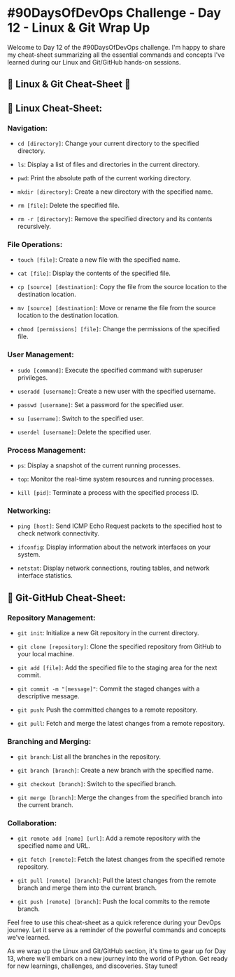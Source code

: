 # #90DaysOfDevOps Challenge - Day 12 - Linux & Git Wrap Up

Welcome to Day 12 of the #90DaysOfDevOps challenge. I'm happy to share my cheat-sheet summarizing all the essential commands and concepts I've learned during our Linux and Git/GitHub hands-on sessions.

## **📄 Linux & Git Cheat-Sheet 🚀**

## **🐧 Linux Cheat-Sheet:**

### Navigation:

* `cd [directory]`: Change your current directory to the specified directory.
    
* `ls`: Display a list of files and directories in the current directory.
    
* `pwd`: Print the absolute path of the current working directory.
    
* `mkdir [directory]`: Create a new directory with the specified name.
    
* `rm [file]`: Delete the specified file.
    
* `rm -r [directory]`: Remove the specified directory and its contents recursively.
    

### File Operations:

* `touch [file]`: Create a new file with the specified name.
    
* `cat [file]`: Display the contents of the specified file.
    
* `cp [source] [destination]`: Copy the file from the source location to the destination location.
    
* `mv [source] [destination]`: Move or rename the file from the source location to the destination location.
    
* `chmod [permissions] [file]`: Change the permissions of the specified file.
    

### User Management:

* `sudo [command]`: Execute the specified command with superuser privileges.
    
* `useradd [username]`: Create a new user with the specified username.
    
* `passwd [username]`: Set a password for the specified user.
    
* `su [username]`: Switch to the specified user.
    
* `userdel [username]`: Delete the specified user.
    

### Process Management:

* `ps`: Display a snapshot of the current running processes.
    
* `top`: Monitor the real-time system resources and running processes.
    
* `kill [pid]`: Terminate a process with the specified process ID.
    

### Networking:

* `ping [host]`: Send ICMP Echo Request packets to the specified host to check network connectivity.
    
* `ifconfig`: Display information about the network interfaces on your system.
    
* `netstat`: Display network connections, routing tables, and network interface statistics.
    

## **🐙 Git-GitHub Cheat-Sheet:**

### Repository Management:

* `git init`: Initialize a new Git repository in the current directory.
    
* `git clone [repository]`: Clone the specified repository from GitHub to your local machine.
    
* `git add [file]`: Add the specified file to the staging area for the next commit.
    
* `git commit -m "[message]"`: Commit the staged changes with a descriptive message.
    
* `git push`: Push the committed changes to a remote repository.
    
* `git pull`: Fetch and merge the latest changes from a remote repository.
    

### Branching and Merging:

* `git branch`: List all the branches in the repository.
    
* `git branch [branch]`: Create a new branch with the specified name.
    
* `git checkout [branch]`: Switch to the specified branch.
    
* `git merge [branch]`: Merge the changes from the specified branch into the current branch.
    

### Collaboration:

* `git remote add [name] [url]`: Add a remote repository with the specified name and URL.
    
* `git fetch [remote]`: Fetch the latest changes from the specified remote repository.
    
* `git pull [remote] [branch]`: Pull the latest changes from the remote branch and merge them into the current branch.
    
* `git push [remote] [branch]`: Push the local commits to the remote branch.
    

Feel free to use this cheat-sheet as a quick reference during your DevOps journey. Let it serve as a reminder of the powerful commands and concepts we've learned.

As we wrap up the Linux and Git/GitHub section, it's time to gear up for Day 13, where we'll embark on a new journey into the world of Python. Get ready for new learnings, challenges, and discoveries. Stay tuned!